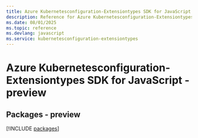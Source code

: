 ```yaml
---
title: Azure Kubernetesconfiguration-Extensiontypes SDK for JavaScript
description: Reference for Azure Kubernetesconfiguration-Extensiontypes SDK for JavaScript
ms.date: 08/01/2025
ms.topic: reference
ms.devlang: javascript
ms.service: kubernetesconfiguration-extensiontypes
---
```

# Azure Kubernetesconfiguration-Extensiontypes SDK for JavaScript - preview
## Packages - preview
[!INCLUDE [packages](kubernetesconfiguration-extensiontypes-index.md)]